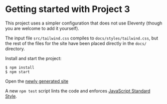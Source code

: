 # Getting started with Project 3

This project uses a simpler configuration that does not use Eleventy
(though you are welcome to add it yourself).

The input file `src/tailwind.css` compiles to `docs/styles/tailwind.css`,
but the rest of the files for the site have been placed directly in the
`docs/` directory.


Install and start the project:

```shell-session
$ npm install
$ npm start

```

Open the [newly generated site](http://localhost:3000/)

A new `npm test` script lints the code and enforces
[JavaScript Standard Style](https://standardjs.com/).
